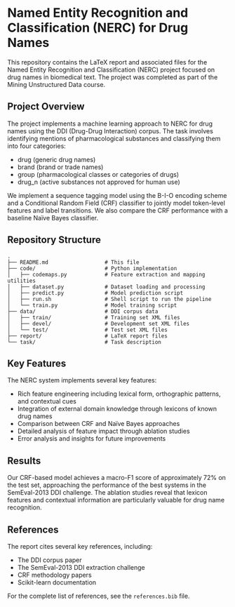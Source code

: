# Named Entity Recognition and Classification (NERC) for Drug Names

This repository contains the LaTeX report and associated files for the Named Entity Recognition and Classification (NERC) project focused on drug names in biomedical text. The project was completed as part of the Mining Unstructured Data course.

## Project Overview

The project implements a machine learning approach to NERC for drug names using the DDI (Drug-Drug Interaction) corpus. The task involves identifying mentions of pharmacological substances and classifying them into four categories:
- drug (generic drug names)
- brand (brand or trade names)
- group (pharmacological classes or categories of drugs)
- drug_n (active substances not approved for human use)

We implement a sequence tagging model using the B-I-O encoding scheme and a Conditional Random Field (CRF) classifier to jointly model token-level features and label transitions. We also compare the CRF performance with a baseline Naïve Bayes classifier.

## Repository Structure

```
.
├── README.md                  # This file
├── code/                      # Python implementation
│   ├── codemaps.py            # Feature extraction and mapping utilities
│   ├── dataset.py             # Dataset loading and processing
│   ├── predict.py             # Model prediction script
│   ├── run.sh                 # Shell script to run the pipeline
│   └── train.py               # Model training script
├── data/                      # DDI corpus data
│   ├── train/                 # Training set XML files
│   ├── devel/                 # Development set XML files
│   └── test/                  # Test set XML files
├── report/                    # LaTeX report files
└── task/                      # Task description
```

## Key Features

The NERC system implements several key features:
- Rich feature engineering including lexical form, orthographic patterns, and contextual cues
- Integration of external domain knowledge through lexicons of known drug names
- Comparison between CRF and Naïve Bayes approaches
- Detailed analysis of feature impact through ablation studies
- Error analysis and insights for future improvements

## Results

Our CRF-based model achieves a macro-F1 score of approximately 72% on the test set, approaching the performance of the best systems in the SemEval-2013 DDI challenge. The ablation studies reveal that lexicon features and contextual information are particularly valuable for drug name recognition.

## References

The report cites several key references, including:
- The DDI corpus paper
- The SemEval-2013 DDI extraction challenge
- CRF methodology papers
- Scikit-learn documentation

For the complete list of references, see the `references.bib` file.
